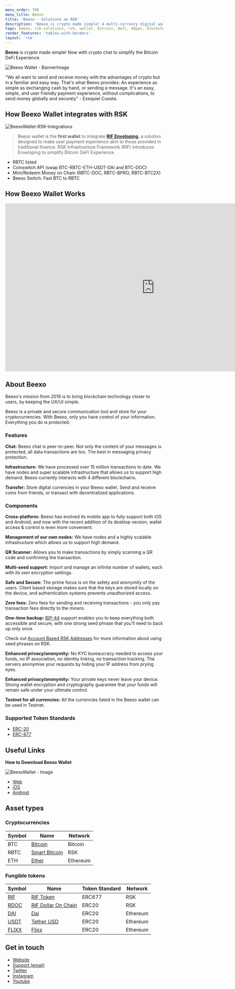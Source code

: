 ```yaml
---
menu_order: 700
menu_title: Beexo
title: 'Beexo - Solutions on RSK'
description: 'Beexo is crypto made simple! A multi-currency digital wallet connecting you with the crypto world.'
tags: beexo, rsk-solutions, rsk, wallet, bitcoin, defi, dApps, blockchain, cryptowallet
render_features: 'tables-with-borders'
layout: 'rsk'
---
```


**Beexo** is crypto made simple!
Now with crypto chat to simplify
the Bitcoin DeFi Experience.

![Beexo Wallet - BannerImage](/assets/img/solutions/BeexoWallet/Beexo_banner.jpg)

"We all want to send and receive money with the advantages of crypto but in a familiar and easy way.
That's what Beexo provides:
An experience as simple as exchanging cash by hand,
or sending a message.
It's an easy, simple,
and user friendly payment experience,
without complications,
to send money globally and securely" - Ezequiel Cuesta.

## How Beexo Wallet integrates with RSK

![BeexoWallet-RSK-Integrations](/assets/img/solutions/BeexoWallet/Beexo_diagram.jpg)

> Beexo wallet is the **first wallet** to integrate
> [**RIF Enveloping**](https://developers.rsk.co/rif/enveloping/),
> a solution designed to make user payment experience akin to those provided in traditional finance.
> RSK Infrastructure Framework (RIF) introduces Enveloping to simplify Bitcoin DeFi Experience.

- RBTC listed
- Coinswitch API (swap BTC-RBTC-ETH-USDT-DAI and BTC-DOC)
- Mint/Redeem Money on Chain (RBTC-DOC, RBTC-BPRO, RBTC-BTC2X)
- Beexo Switch: Fast BTC to RBTC

## How Beexo Wallet Works

<div class="video-container">
  <iframe width="949" height="534" src="https://youtube.com/embed/2SwmNNCtvlU" frameborder="0" allow="accelerometer; autoplay; encrypted-media; gyroscope; picture-in-picture" allowfullscreen></iframe>
</div>

## About Beexo
 
Beexo's mission from 2018 is to bring blockchain technology closer to users,
by keeping the UX/UI simple.
 
Beexo is a private and secure communication tool and store for your cryptocurrencies.
With Beexo, only you have control of your information.
Everything you do is protected. 

### Features
 
**Chat:**
Beexo chat is peer-to-peer.
Not only the content of your messages is protected,
all data transactions are too.
The best in messaging privacy protection.  
 
**Infrastructure:**
We have processed over 15 million transactions to date.
We have nodes and super scalable infrastructure that allows us to support high demand.
Beexo currently interacts with 4 different blockchains. 
 
**Transfer:**
Store digital currencies in your Beexo wallet.
Send and receive coins from friends,
or transact with decentralized applications. 

### Components
 
**Cross-platform:**
Beexo has evolved its mobile app to fully support both iOS and Android;
and now with the recent addition of its desktop version,
wallet access & control is even more convenient. 
 
**Management of our own nodes:**
We have nodes and a highly scalable infrastructure
which allows us to support high demand.
 
**QR Scanner:**
Allows you to make transactions by
simply scanning a QR code
and confirming the transaction.
 
**Multi-seed support:**
Import and manage an infinite number of wallets, each with its own encryption settings.
 
**Safe and Secure:**
The prime focus is on the safety and anonymity of the users.
Client based storage makes sure that
the keys are stored locally on the device,
and authentication systems prevents unauthorized access.
 
**Zero fees:**
Zero fees for sending and receiving transactions -
you only pay transaction fees directly to the miners. 
 
**One-time backup:**
[BIP-44](https://github.com/bitcoin/bips/blob/master/bip-0044.mediawiki "Multi-Account Hierarchy for Deterministic Wallets")
support enables you to keep everything both accessible and secure,
with one strong seed phrase that you’ll need to back up only once.

Check out [Account Based RSK Addresses](https://developers.rsk.co/rsk/architecture/account-based/)
for more information about using seed phrases on RSK.
 
**Enhanced privacy/anonymity:**
No KYC bureaucracy needed to access your funds,
no IP association,
no identity linking,
no transaction tracking.
The servers anonymise your requests
by hiding your IP address from prying eyes. 
 
**Enhanced privacy/anonymity:**
Your private keys never leave your device.
Strong wallet encryption and cryptography
guarantee that your funds will remain safe under your ultimate control.
 
**Testnet for all currencies:** 
All the currencies listed in the Beexo wallet
can be used in Testnet. 

### Supported Token Standards

- [ERC-20](https://github.com/ethereum/EIPs/issues/20)
- [ERC-677](https://github.com/ethereum/EIPs/issues/677)

## Useful Links

**How to Download Beexo Wallet**

![BeexoWallet - Image](/assets/img/solutions/BeexoWallet/Beexo_download.jpg)

- [Web](https://app.beexo.com)
- [iOS](https://apps.apple.com/ar/app/beexo-wallet/id1533311061)
- [Android](https://play.google.com/store/apps/details?id=com.beexo)
 
## Asset types

### Cryptocurrencies

| Symbol | Name | Network |
| --- | --- | --- |
| BTC | [Bitcoin](https://bitcoin.org/bitcoin.pdf) | Bitcoin |
| RBTC | [Smart Bitcoin](https://developers.rsk.co/rsk/rbtc/) | RSK |
| ETH | [Ether](https://ethereum.org/en/eth/) | Ethereum |

### Fungible tokens

| Symbol | Name | Token Standard | Network |
| --- | --- | --- | --- |
| [RIF](https://explorer.rsk.co/address/0x2acc95758f8b5f583470ba265eb685a8f45fc9d5) | [RIF Token](https://developers.rsk.co/rif/token/) | ERC677 | RSK |
| [RDOC](https://explorer.rsk.co/address/0x2d919f19d4892381d58edebeca66d5642cef1a1f) | [RIF Dollar On Chain](https://moneyonchain.com/rif-dollar/) | ERC20 | RSK |
| [DAI](https://etherscan.io/token/0x6b175474e89094c44da98b954eedeac495271d0f) | [Dai](https://makerdao.com/ ) | ERC20 | Ethereum |
| [USDT](https://etherscan.io/token/0xdac17f958d2ee523a2206206994597c13d831ec7) | [Tether USD](https://tether.to/)  | ERC20 | Ethereum |
| [FLIXX](https://etherscan.io/token/0xf04a8ac553fcedb5ba99a64799155826c136b0be) | [Flixx](https://flixxo.com/) | ERC20 | Ethereum |

## Get in touch

- [Website](https://beexo.com/)
- [Support (email)](mailto:support@beexo.com)
- [Twitter](https://twitter.com/hellobeexo)
- [Instagram](https://www.instagram.com/hellobeexo/)
- [Youtube](https://www.youtube.com/channel/UCZLX9nsh0ifhBNwXc6ziLgg)

